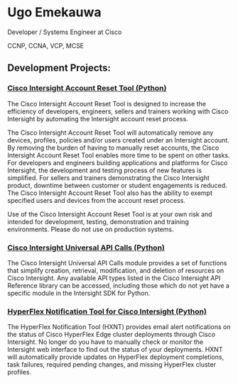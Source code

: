 # Ugo Emekauwa
Developer / Systems Engineer at Cisco

CCNP, CCNA, VCP, MCSE

## Development Projects:
### [Cisco Intersight Account Reset Tool (Python)](https://ugo-emekauwa.github.io/intersight-account-reset-tool/)
The Cisco Intersight Account Reset Tool is designed to increase the efficiency of developers, engineers, sellers and trainers working with Cisco Intersight by automating the Intersight account reset process.

The Cisco Intersight Account Reset Tool will automatically remove any devices, profiles, policies and/or users created under an Intersight account. By removing the burden of having to manually reset accounts, the Cisco Intersight Account Reset Tool enables more time to be spent on other tasks. For developers and engineers building applications and platforms for Cisco Intersight, the development and testing process of new features is simplified. For sellers and trainers demonstrating the Cisco Intersight product, downtime between customer or student engagements is reduced. The Cisco Intersight Account Reset Tool also has the ability to exempt specified users and devices from the account reset process.

Use of the Cisco Intersight Account Reset Tool is at your own risk and intended for development, testing, demonstration and training environments. Please do not use on production systems.


### [Cisco Intersight Universal API Calls (Python)](https://ugo-emekauwa.github.io/intersight-universal-api-calls/)
The Cisco Intersight Universal API Calls module provides a set of functions that simplify creation, retrieval, modification, and deletion of resources on Cisco Intersight. Any available API types listed in the Cisco Intersight API Reference library can be accessed, including those which do not yet have a specific module in the Intersight SDK for Python.


### [HyperFlex Notification Tool for Cisco Intersight (Python)](https://ugo-emekauwa.github.io/hyperflex-notification-tool/)
The HyperFlex Notification Tool (HXNT) provides email alert notifications on the status of Cisco HyperFlex Edge cluster deployments through Cisco Intersight. No longer do you have to manually check or monitor the Intersight web interface to find out the status of your deployments. HXNT will automatically provide updates on HyperFlex deployment completions, task failures, required pending changes, and missing HyperFlex cluster profiles.
